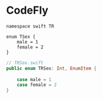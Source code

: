 # CodeFly

```thrift
namespace swift TR

enum TSex {
    male = 1
    female = 2
}
```	
```swift
// TRSex.swift
public enum TRSex: Int, EnumItem {
    
    case male = 1 
    case female = 2 
}
```
	
	